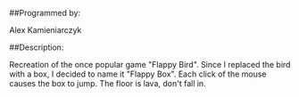 ##Programmed by: 
 
Alex Kamieniarczyk
 
##Description: 
 
Recreation of the once popular game "Flappy Bird". Since I replaced the bird with a box, 
  	          I decided to name it "Flappy Box". Each click of the mouse causes the box to jump. The floor is lava, don't fall in. 
  
 
